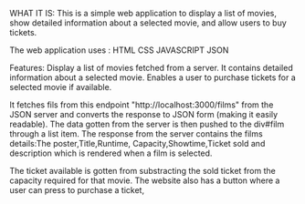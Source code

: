 WHAT IT IS:
This is a simple web application to display a list of movies, show detailed information about a selected movie, and allow users to buy tickets.

The web application uses :
    HTML
    CSS
    JAVASCRIPT
    JSON

Features:
Display a list of movies fetched from a server.
It contains detailed information about a selected movie.
Enables a user to purchase tickets for a selected movie if available.

It fetches fils from this endpoint "http://localhost:3000/films" from  the JSON server and converts the response to JSON form (making it easily readable). The data gotten from the server is then pushed to the div#film through a list item. The response from the server contains the films details:The poster,Title,Runtime, Capacity,Showtime,Ticket sold and description which is rendered when a film is selected.

The ticket available is gotten from substracting the sold ticket from the capacity required for that movie.
The website also has a button where a user can press to purchase a ticket,
   
    
   



